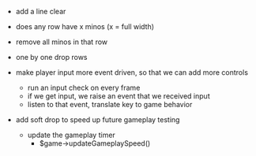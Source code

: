  - add a line clear
  - does any row have x minos (x = full width)
  - remove all minos in that row
  - one by one drop rows

- make player input more event driven, so that we can add more controls
    - run an input check on every frame
    - if we get input, we raise an event that we received input
    - listen to that event, translate key to game behavior

- add soft drop to speed up future gameplay testing
    - update the gameplay timer
        - $game->updateGameplaySpeed()
